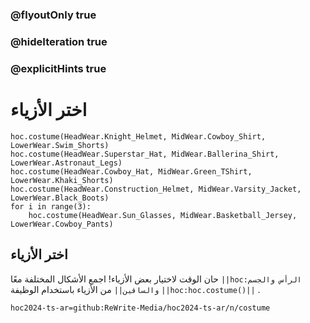 ### @flyoutOnly true
### @hideIteration true
### @explicitHints true

# اختر الأزياء

```python-template
hoc.costume(HeadWear.Knight_Helmet, MidWear.Cowboy_Shirt, LowerWear.Swim_Shorts)
hoc.costume(HeadWear.Superstar_Hat, MidWear.Ballerina_Shirt, LowerWear.Astronaut_Legs)
hoc.costume(HeadWear.Cowboy_Hat, MidWear.Green_TShirt, LowerWear.Khaki_Shorts)
hoc.costume(HeadWear.Construction_Helmet, MidWear.Varsity_Jacket, LowerWear.Black_Boots)
for i in range(3):
    hoc.costume(HeadWear.Sun_Glasses, MidWear.Basketball_Jersey, LowerWear.Cowboy_Pants)
```

## اختر الأزياء
حان الوقت لاختيار بعض الأزياء! اجمع الأشكال المختلفة معًا ``||hoc:الرأس والجسم والساقين||`` من الأزياء باستخدام الوظيفة ``||hoc:hoc.costume()||`` .


```package
hoc2024-ts-ar=github:ReWrite-Media/hoc2024-ts-ar/n/costume
```